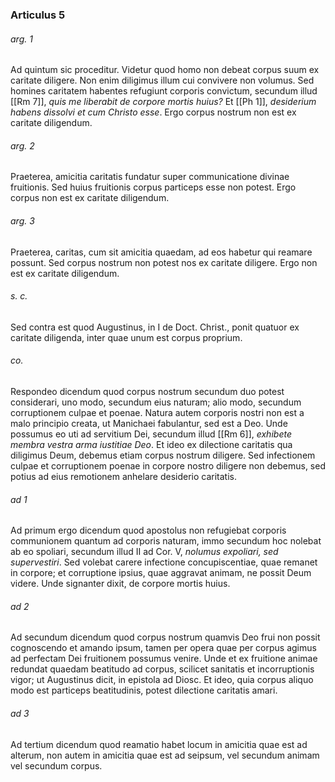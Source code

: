 ### Articulus 5

###### arg. 1
Ad quintum sic proceditur. Videtur quod homo non debeat corpus suum ex caritate diligere. Non enim diligimus illum cui convivere non volumus. Sed homines caritatem habentes refugiunt corporis convictum, secundum illud [[Rm 7]], *quis me liberabit de corpore mortis huius?* Et [[Ph 1]], *desiderium habens dissolvi et cum Christo esse*. Ergo corpus nostrum non est ex caritate diligendum.

###### arg. 2
Praeterea, amicitia caritatis fundatur super communicatione divinae fruitionis. Sed huius fruitionis corpus particeps esse non potest. Ergo corpus non est ex caritate diligendum.

###### arg. 3
Praeterea, caritas, cum sit amicitia quaedam, ad eos habetur qui reamare possunt. Sed corpus nostrum non potest nos ex caritate diligere. Ergo non est ex caritate diligendum.

###### s. c.
Sed contra est quod Augustinus, in I de Doct. Christ., ponit quatuor ex caritate diligenda, inter quae unum est corpus proprium.

###### co.
Respondeo dicendum quod corpus nostrum secundum duo potest considerari, uno modo, secundum eius naturam; alio modo, secundum corruptionem culpae et poenae. Natura autem corporis nostri non est a malo principio creata, ut Manichaei fabulantur, sed est a Deo. Unde possumus eo uti ad servitium Dei, secundum illud [[Rm 6]], *exhibete membra vestra arma iustitiae Deo*. Et ideo ex dilectione caritatis qua diligimus Deum, debemus etiam corpus nostrum diligere. Sed infectionem culpae et corruptionem poenae in corpore nostro diligere non debemus, sed potius ad eius remotionem anhelare desiderio caritatis.

###### ad 1
Ad primum ergo dicendum quod apostolus non refugiebat corporis communionem quantum ad corporis naturam, immo secundum hoc nolebat ab eo spoliari, secundum illud II ad Cor. V, *nolumus expoliari, sed supervestiri*. Sed volebat carere infectione concupiscentiae, quae remanet in corpore; et corruptione ipsius, quae aggravat animam, ne possit Deum videre. Unde signanter dixit, de corpore mortis huius.

###### ad 2
Ad secundum dicendum quod corpus nostrum quamvis Deo frui non possit cognoscendo et amando ipsum, tamen per opera quae per corpus agimus ad perfectam Dei fruitionem possumus venire. Unde et ex fruitione animae redundat quaedam beatitudo ad corpus, scilicet sanitatis et incorruptionis vigor; ut Augustinus dicit, in epistola ad Diosc. Et ideo, quia corpus aliquo modo est particeps beatitudinis, potest dilectione caritatis amari.

###### ad 3
Ad tertium dicendum quod reamatio habet locum in amicitia quae est ad alterum, non autem in amicitia quae est ad seipsum, vel secundum animam vel secundum corpus.

